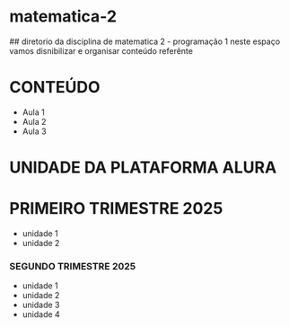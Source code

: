 # matematica-2
</p>
## diretorio da disciplina de matematica 2 - programação 1
neste espaço vamos disnibilizar e organisar conteúdo referênte

# CONTEÚDO

* Aula 1
* Aula 2
* Aula 3

# UNIDADE DA PLATAFORMA ALURA
# PRIMEIRO TRIMESTRE 2025
* unidade 1
* unidade 2

### SEGUNDO TRIMESTRE 2025
* unidade 1
* unidade 2
* unidade 3
* unidade 4



